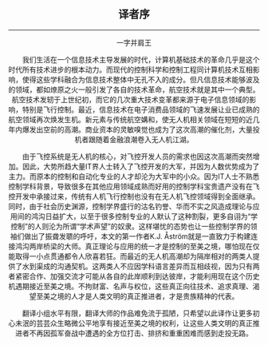 
## <center>译者序


---

<center>一字并肩王

  我们生活在一个信息技术主导发展的时代，计算机基础技术的革命几乎是这个时代所有技术进步的根本动力。而现代的控制科学和控制工程同计算机技术互相影响，使得这些学科融合为信息技术整体中无孔不入的成分。但凡信息技术能够波及的领域，都如燎原之火一般引发了各自的技术革命，航空技术就是其中一个典型。航空技术发轫于上世纪初，而它的几次重大技术变革都来源于电子信息领域的影响，特别是飞行控制。最近，信息技术在电子消费品领域的飞速发展让业已成熟的航空领域再次焕发生机。新元素与传统航空媾和，使无人机相关领域在短短的近几年内爆发出空前的高潮。商业资本的灵敏嗅觉也成为了这次高潮的催化剂，大量投机者跟随着金融浪潮卷入无人机江湖。

  由于飞控系统是无人机的核心，对飞控开发人员的需求也因这次高潮而突然增加。因此，大势所趋大量IT界人士转入了飞控开发的大军，并因为人数优势成为了主力。而原本的控制和自动化专业的人才却沦为大军中的小众。因为IT人士不熟悉控制学科背景，导致很多在其他应用领域成熟而好用的控制学科宝贵遗产没有在飞控开发中承接过来，传统有人机飞行控制也没有在无人机飞控领域得到全面继承。同时，由于社会历史渊源，控制学界盛行的沽名钓誉、华而不实之风造成理论与应用间的鸿沟日益扩大，以至于很多控制专业的人默认了这种割裂，更多自诩为“学控制”的人则沦为所谓“学术声望”的奴隶。这样堪忧的态势也让一些控制学界的领袖们做出了振聋发聩的呼吁，本文的第一作者K.J. Åström就是一直致力于构建连接鸿沟两岸桥梁的大师。真正理论与应用的统一才是控制的至美之境，哪怕现在仅能取得一小点贯通都令人欣喜若狂。而最近的无人机高潮却为隔岸相对的两类人提供了水到渠成的沟通契机。这两类人不应因学科语言差异而互相歧视，因为只有两者紧密合作、加强交流才可能从各自的此岸顺利到达彼岸，才能利用现在这个历史机遇期接近至美之境。不拘财富、名声与权位，这些真正向往技术、追求真理、渴望至美之境的人才是人类文明的真正推进者，才是贵族精神的代表。

　　翻译小组水平有限，翻译大师的作品难免流于孤陋，只希望以此译作让更多初心未泯的芸芸众生略微公平地享有接近至美之境的权利，让这些人类文明的真正推进者不再因孤军奋战中遭遇的全方位打击、排挤和重重困难而感到走投无路。





